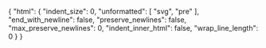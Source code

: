
{
  "html": {
    "indent_size": 0,
    "unformatted": [
      "svg",
      "pre"
    ],
    "end_with_newline": false,
    "preserve_newlines": false,
    "max_preserve_newlines": 0,
    "indent_inner_html": false,
    "wrap_line_length": 0
  }
}
